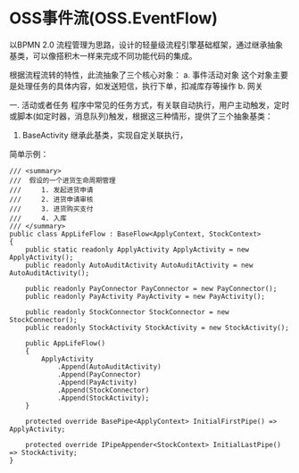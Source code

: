 # OSS事件流(OSS.EventFlow)

以BPMN 2.0 流程管理为思路，设计的轻量级流程引擎基础框架，通过继承抽象基类，可以像搭积木一样来完成不同功能代码的集成。

根据流程流转的特性，此流抽象了三个核心对象：
    a. 事件活动对象
        这个对象主要是处理任务的具体内容，如发送短信，执行下单，扣减库存等操作
    b. 网关
        

一. 活动或者任务
    程序中常见的任务方式，有关联自动执行，用户主动触发，定时或脚本(如定时器，消息队列)触发，根据这三种情形，提供了三个抽象基类：
   1. BaseActivity
        继承此基类，实现自定关联执行，
        

简单示例：

    /// <summary>
    ///  假设的一个进货生命周期管理
    ///     1. 发起进货申请
    ///     2. 进货申请审核
    ///     3. 进货购买支付
    ///     4. 入库
    /// </summary>
    public class AppLifeFlow : BaseFlow<ApplyContext, StockContext>
    {
        public static readonly ApplyActivity ApplyActivity = new ApplyActivity();
        public readonly AutoAuditActivity AutoAuditActivity = new AutoAuditActivity();

        public readonly PayConnector PayConnector = new PayConnector();
        public readonly PayActivity PayActivity = new PayActivity();

        public readonly StockConnector StockConnector = new StockConnector();
        public readonly StockActivity StockActivity = new StockActivity();

        public AppLifeFlow()
        {
            ApplyActivity
                .Append(AutoAuditActivity)
                .Append(PayConnector)
                .Append(PayActivity)
                .Append(StockConnector)
                .Append(StockActivity);
        }

        protected override BasePipe<ApplyContext> InitialFirstPipe() => ApplyActivity;

        protected override IPipeAppender<StockContext> InitialLastPipe() => StockActivity;
    }